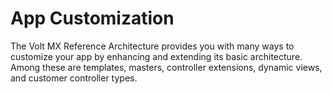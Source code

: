                         



App Customization
=================

The Volt MX Reference Architecture provides you with many ways to customize your app by enhancing and extending its basic architecture. Among these are templates, masters, controller extensions, dynamic views, and customer controller types.

